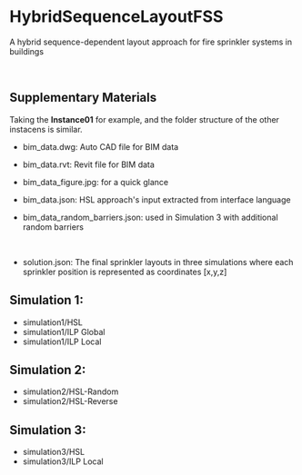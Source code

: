 # HybridSequenceLayoutFSS
A hybrid sequence-dependent layout approach for fire sprinkler systems in buildings

&nbsp;

## **Supplementary Materials**

Taking the **Instance01** for example, and the folder structure of the other instacens is similar.  

- bim_data.dwg: Auto CAD file for BIM data
- bim_data.rvt: Revit file for BIM data
- bim_data_figure.jpg: for a quick glance
- bim_data.json: HSL approach's input extracted from interface language
- bim_data_random_barriers.json: used in Simulation 3 with additional random barriers
  
  &nbsp;
-  solution.json: The final sprinkler layouts in three simulations where each sprinkler position is represented as coordinates [x,y,z]

## Simulation 1:
- simulation1/HSL
- simulation1/ILP Global
- simulation1/ILP Local
## Simulation 2:
- simulation2/HSL-Random
- simulation2/HSL-Reverse
## Simulation 3:
- simulation3/HSL
- simulation3/ILP Local

